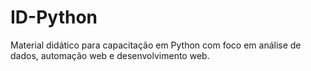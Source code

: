 # ID-Python
Material didático para capacitação em Python com foco em análise de dados, automação web e desenvolvimento web.
